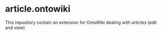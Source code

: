 article.ontowiki
================

This repository contain an extension for OntoWiki dealing with articles (edit and view)